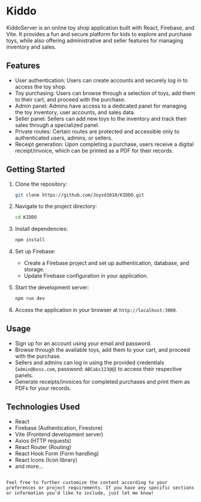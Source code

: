 
# Kiddo
KiddoServer is an online toy shop application built with React, Firebase, and Vite. It provides a fun and secure platform for kids to explore and purchase toys, while also offering administrative and seller features for managing inventory and sales.

## Features

- User authentication: Users can create accounts and securely log in to access the toy shop.
- Toy purchasing: Users can browse through a selection of toys, add them to their cart, and proceed with the purchase.
- Admin panel: Admins have access to a dedicated panel for managing the toy inventory, user accounts, and sales data.
- Seller panel: Sellers can add new toys to the inventory and track their sales through a specialized panel.
- Private routes: Certain routes are protected and accessible only to authenticated users, admins, or sellers.
- Receipt generation: Upon completing a purchase, users receive a digital receipt/invoice, which can be printed as a PDF for their records.

## Getting Started

1. Clone the repository:

   ```bash
   git clone https://github.com/Joysd1010/KIDDO.git
   ```

2. Navigate to the project directory:

   ```bash
   cd KIDDO
   ```

3. Install dependencies:

   ```bash
   npm install
   ```

4. Set up Firebase:
   - Create a Firebase project and set up authentication, database, and storage.
   - Update Firebase configuration in your application.

5. Start the development server:

   ```bash
   npm run dev
   ```

6. Access the application in your browser at `http://localhost:3000`.

## Usage

- Sign up for an account using your email and password.
- Browse through the available toys, add them to your cart, and proceed with the purchase.
- Sellers and admins can log in using the provided credentials (`admin@boss.com`, password: `ABCabc123@@`) to access their respective panels.
- Generate receipts/invoices for completed purchases and print them as PDFs for your records.

## Technologies Used

- React
- Firebase (Authentication, Firestore)
- Vite (Frontend development server)
- Axios (HTTP requests)
- React Router (Routing)
- React Hook Form (Form handling)
- React Icons (Icon library)
- and more...
```

Feel free to further customize the content according to your preferences or project requirements. If you have any specific sections or information you'd like to include, just let me know!
 

 
